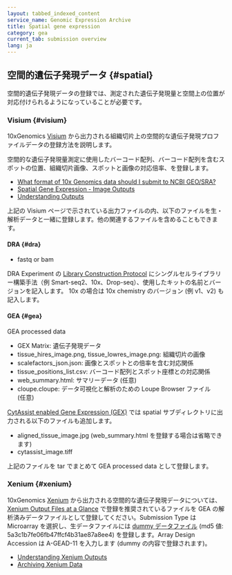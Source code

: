 ```yaml
---
layout: tabbed_indexed_content
service_name: Genomic Expression Archive
title: Spatial gene expression
category: gea
current_tab: submission overview
lang: ja
---
```


## 空間的遺伝子発現データ  {#spatial}

空間的遺伝子発現データの登録では、測定された遺伝子発現量と空間上の位置が対応付けられるようになっていることが必要です。

### Visium {#visium}

10xGenomics [Visium](https://www.10xgenomics.com/jp/products/spatial-gene-expression) 
から出力される組織切片上の空間的な遺伝子発現プロファイルデータの登録方法を説明します。

空間的な遺伝子発現量測定に使用したバーコード配列、バーコード配列を含むスポットの位置、組織切片画像、スポットと画像の対応倍率、を登録します。    

* [What format of 10x Genomics data should I submit to NCBI GEO/SRA?](https://kb.10xgenomics.com/hc/en-us/articles/360024716391-What-format-of-10x-Genomics-data-should-I-submit-to-NCBI-GEO-SRA) 
* [Spatial Gene Expression - Image Outputs](https://support.10xgenomics.com/spatial-gene-expression/software/pipelines/latest/output/spatial)
* [Understanding Outputs](https://support.10xgenomics.com/spatial-gene-expression/software/pipelines/latest/output/overview)

上記の Visium ページで示されている出力ファイルの内、以下のファイルを生・解析データと一緒に登録します。他の関連するファイルを含めることもできます。

#### DRA {#dra}

* fastq or bam

DRA Experiment の [Library Construction Protocol](/dra/submission.html#Library_Construction_Protocol) にシングルセルライブラリー構築手法（例
Smart-seq2、10x、Drop-seq）、使用したキットの名前とバージョンを記入します。 10x の場合は 10x chemistry のバージョン (例 v1、v2) も記入します。

#### GEA {#gea}

GEA processed data  
* GEX Matrix: 遺伝子発現データ
* tissue_hires_image.png, tissue_lowres_image.png: 組織切片の画像
* scalefactors_json.json: 画像とスポットとの倍率を含む対応関係
* tissue_positions_list.csv: バーコード配列とスポット座標との対応関係
* web_summary.html: サマリーデータ (任意)
* cloupe.cloupe: データ可視化と解析のための Loupe Browser ファイル　(任意)

[CytAssist enabled Gene Expression (GEX)](https://support.10xgenomics.com/spatial-gene-expression/software/pipelines/latest/output/spatial) では spatial サブディレクトリに出力される以下のファイルも追加します。

* aligned_tissue_image.jpg (web_summary.html を登録する場合は省略できます)
* cytassist_image.tiff

上記のファイルを tar でまとめて GEA processed data として登録します。

### Xenium {#xenium}

10xGenomics [Xenium](https://www.10xgenomics.com/jp/platforms/xenium) 
から出力される空間的な遺伝子発現データについては、[Xenium Output Files at a Glance](https://www.10xgenomics.com/support/software/xenium-onboard-analysis/latest/analysis/xoa-output-at-a-glance) で登録を推奨されているファイルを GEA の解析済みデータファイルとして登録してください。Submission Type は Microarray を選択し、生データファイルには [dummy データファイル](/assets/files/dummy/dummy-raw-data.txt) (md5 値: 5a3c1b7fe06fb47ffcf4b31ae87a8ee4) を登録します。Array Design Accession は A-GEAD-11 を入力します (dummy の内容で登録されます)。

* [Understanding Xenium Outputs](https://www.10xgenomics.com/jp/support/software/xenium-onboard-analysis/latest/analysis/xoa-output-understanding-outputs)
* [Archiving Xenium Data](https://www.10xgenomics.com/jp/support/software/xenium-onboard-analysis/latest/analysis/xoa-output-archive-data)